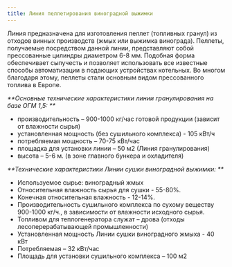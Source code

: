 ```yaml
---
title: Линия пеллетирования виноградной выжимки
---
```


Линия предназначена для изготовления пеллет (топливных гранул) из отходов винных производств (жмых или выжимка винограда). Пеллеты, получаемые посредством данной линии, представляют собой прессованные цилиндры диаметром 6-8 мм. Подобная форма обеспечивает сыпучесть и позволяет использовать все известные способы автоматизации в подающих устройствах котельных. Во многом благодаря этому, пеллеты стали основным видом прессованного топлива в Европе.

_**Основные технические характеристики линии гранулирования на базе ОГМ 1,5:
**_

- производительность – 900-1000 кг/час готовой продукции (зависит от влажности сырья)
- установленная мощность (без сушильного комплекса) - 105 кВт/ч
- потребляемая мощность – 70-75 кВт/час
- площадка для установки линии – 50 м2 (Линия гранулирования)
- высота – 5-6 м. (в зоне главного бункера и охладителя)

_**Технические характеристики Линии сушки виноградной выжимки:
**_

- Используемое сырье: виноградный жмых
- Относительная влажность сырья для сушки - 55-80%.
- Конечная относительная влажность - 12-14%.
- Производительность сушильного комплекса по сухому веществу 900-1000 кг/ч., в зависимости от влажности исходного сырья.
- Топливом для теплогенератора служат – дрова (отходы лесоперерабатывающей промышленности)
- Установленная мощность Линии сушки виноградного жмыха - 40 кВт
- Потребляемая – 32 кВт/час
- Площадь для установки сушильного комплекса – 100 м2
